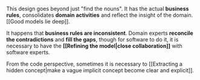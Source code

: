 This design goes beyond just "find the nouns". It has the actual **business rules**, consolidates **domain activities** and reflect the insight of the domain. 
[[Good models lie deep]].

It happens that **business rules are inconsistent**. Domain experts **reconcile the contradictions** and **fill the gaps**, though for software to do it, it is necessary to have the **[[Refining the model|close collaboration]]** with software experts.

From the code perspective, sometimes it is necessary to [[Extracting a hidden concept|make a vague implicit concept become clear and explicit]].
